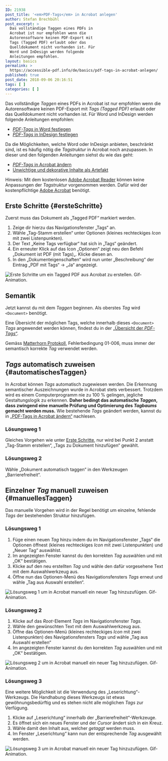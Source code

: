 ```yaml
---
ID: 21938
post_title: '<em>PDF-Tags</em> in Acrobat anlegen'
author: Stefan Brechbühl
post_excerpt: >
  Das vollständige Taggen eines PDFs in
  Acrobat ist nur empfohlen wenn die
  Autorensoftware keinen PDF-Export mit
  Tags (Tagged PDF) erlaubt oder das
  Quelldokument nicht vorhanden ist. Für
  Word und InDesign werden folgende
  Anleitungen empfohlen.
layout: basics
permalink: >
  https://accessible-pdf.info/de/basics/pdf-tags-in-acrobat-anlegen/
published: true
post_date: 2018-09-06 20:16:51
tags: [ ]
categories: [ ]
---
```

Das vollständige *Taggen* eines PDFs in Acrobat ist nur empfohlen wenn die Autorensoftware keinen PDF-Export mit *Tags* *(Tagged PDF)* erlaubt oder das Quelldokument nicht vorhanden ist. Für Word und InDesign werden folgende Anleitungen empfohlen:

*   [*PDF-Tags* in Word festlegen][1]
*   [*PDF-Tags* in InDesign festlegen][2]

Da die Möglichkeiten, welche Word oder InDesign anbieten, beschränkt sind, ist es häufig nötig die *Tagstruktur* in Acrobat noch anzupassen. In dieser und den folgenden Anleitungen siehst du wie das geht:

*   [*PDF-Tags* in Acrobat ändern][3]
*   [Unwichtige und dekorative Inhalte als Artefakt][4]

Hinweis: Mit dem kostenlosen [Adobe Acrobat Reader][5] können keine Anpassungen der *Tagstruktur* vorgenommen werden. Dafür wird der kostenpflichtige [Adobe Acrobat][6] benötigt.

## Erste Schritte {#ersteSchritte}

Zuerst muss das Dokument als „Tagged PDF“ markiert werden.

1.  Zeige dir hierzu das Navigationsfenster „Tags“ an. 
2.  Wähle „Tag-Stamm erstellen“ unter Optionen (kleines rechteckiges *Icon* mit zwei Listenpunkten).
3.  Der Text „Keine Tags verfügbar“ hat sich in „Tags“ geändert.
4.  Ein erneuter Klick auf das Icon „Optionen“ zeigt neu den Befehl „Dokument ist PDF (mit Tags)„. Klicke diesen an.
5.  In den „Dokumenteigenschaften“ wird nun unter „Beschreibung“ der Eintrag „PDF mit Tags“ → „Ja“ angezeigt.

![Erste Schritte um ein Tagged PDF aus Acrobat zu erstellen. Gif-Animation.][7]

## Semantik

Jetzt kannst du mit dem *Taggen* beginnen. Als oberstes *Tag* wird `<Document>` benötigt.

Eine Übersicht der möglichen Tags, welche innerhalb dieses `<Document>` *Tags* angewendet werden können, findest du in der [„Übersicht der *PDF-Tags*“][8].

Gemäss [Matterhorn Protokoll][9], Fehlerbedingung 01-006, muss immer der semantisch korrekte *Tag* verwendet werden.

## *Tags* automatisch zuweisen {#automatischesTaggen}

In Acrobat können *Tags* automatisch zugewiesen werden. Die Erkennung semantischer Auszeichnungen wurde in Acrobat stets verbessert. Trotzdem wird es einem Computerprogramm nie zu 100 % gelingen, jegliche Gestaltungslogik zu erkennen. **Daher bedingt das automatische *Taggen*, dass zwingend eine manuelle Prüfung und Optimierung des *Tagbaums* gemacht werden muss.** Wie bestehende *Tags* geändert werden, kannst du in [„PDF-Tags in Acrobat ändern“][3] nachlesen.

### Lösungsweg 1

Gleiches Vorgehen wie unter [Erste Schritte][10], nur wird bei Punkt 2 anstatt „Tag-Stamm erstellen“, „Tags zu Dokument hinzufügen“ gewählt.

### Lösungsweg 2

Wähle „Dokument automatisch taggen“ in den Werkzeugen „Barrierefreiheit“.

## Einzelner *Tag* manuell zuweisen {#manuellesTaggen}

Das manuelle Vorgehen wird in der Regel benötigt um einzelne, fehlende *Tags* der bestehenden Struktur hinzufügen.

### Lösungsweg 1

1.  Füge einen neuen *Tag* hinzu indem du im Navigationsfenster „Tags“ die Optionen öffnest (kleines rechteckiges *Icon* mit zwei Listenpunkten) und „Neuer Tag“ auswählst. 
2.  Im angezeigten Fenster kannst du den korrekten *Tag* auswählen und mit „OK“ bestätigen.
3.  Klicke auf den neu erstellten *Tag* und wähle den dafür vorgesehene Text mit dem Auswahlwerkzeug aus.
4.  Öffne nun das Optionen-Menü des Navigationsfensters *Tags* erneut und wähle „Tag aus Auswahl erstellen“.

![Lösungsweg 1 um in Acrobat manuell ein neuer Tag hinzuzufügen. Gif-Animation.][11]

### Lösungsweg 2

1.  Klicke auf das *Root*-Element *Tags* im Navigationsfenster *Tags*.
2.  Wähle den gewünschten Text mit dem Auswahlwerkzeug aus.
3.  Öffne das Optionen-Menü (kleines rechteckiges *Icon* mit zwei Listenpunkten) des Navigationsfensters *Tags* und wähle „Tag aus Auswahl erstellen“
4.  Im angezeigten Fenster kannst du den korrekten *Tag* auswählen und mit „OK“ bestätigen.

![Lösungsweg 2 um in Acrobat manuell ein neuer Tag hinzuzufügen. Gif-Animation.][12]

### Lösungsweg 3

Eine weitere Möglichkeit ist die Verwendung des „Leserichtung“-Werkzeugs. Die Handhabung dieses Werkzeugs ist etwas gewöhnungsbedürftig und es stehen nicht alle möglichen *Tags* zur Verfügung.

1.  Klicke auf „Leserichtung“ innerhalb der „Barrierefreiheit“-Werkzeuge.
2.  Es öffnet sich ein neues Fenster und der *Cursor* ändert sich in ein Kreuz.
3.  Wähle damit den Inhalt aus, welcher *getaggt* werden muss. 
4.  Im Fenster „Leserichtung“ kann nun der entsprechende *Tag* ausgewählt werden.

![Lösungsweg 3 um in Acrobat manuell ein neuer Tag hinzuzufügen. Gif-Animation.][13]

 [1]: https://accessible-pdf.info/de/basics/pdf-tags-in-word-festlegen/
 [2]: https://accessible-pdf.info/de/basics/pdf-tags-in-indesign-festlegen/
 [3]: https://accessible-pdf.info/de/basics/pdf-tags-in-acrobat-aendern/
 [4]: https://accessible-pdf.info/de/basics/unwichtige-und-dekorative-inhalte-als-artefakt/
 [5]: https://get.adobe.com/de/reader/
 [6]: https://acrobat.adobe.com/ch/de/acrobat.html
 [7]: https://accessible-pdf.info/wp/wp-content/uploads/acrobat_taggen_erste_schritte.gif
 [8]: https://accessible-pdf.info/de/basics/uebersicht-der-pdf-tags/
 [9]: https://accessible-pdf.info/de/glossar/#matterhorn-protokoll
 [10]: #ersteSchritte
 [11]: https://accessible-pdf.info/wp/wp-content/uploads/acrobat_manuelles_taggen1.gif
 [12]: https://accessible-pdf.info/wp/wp-content/uploads/acrobat_manuelles_taggen2.gif
 [13]: https://accessible-pdf.info/wp/wp-content/uploads/acrobat_manuelles_taggen3.gif